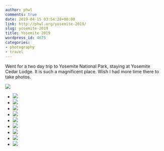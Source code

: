 ```yaml
---
author: phwl
comments: true
date: 2019-04-15 03:54:28+00:00
link: http://phwl.org/yosemite-2019/
slug: yosemite-2019
title: Yosemite 2019
wordpress_id: 4675
categories:
- photography
- travel
---
```





Went for a two day trip to Yosemite National Park, staying at Yosemite Cedar Lodge. It is such a magnificent place. Wish I had more time there to take photos.





[![](http://phwl.org/wp-content/uploads/2019/04/IMG_0604-1024x683.jpg)](http://phwl.org/wp-content/uploads/2019/04/IMG_0604.jpg)



<!-- more -->





  * [![](http://phwl.org/wp-content/uploads/2019/04/IMG_0639-683x1024.jpg)](http://phwl.org/wp-content/uploads/2019/04/IMG_0639-683x1024.jpg)
  * [![](http://phwl.org/wp-content/uploads/2019/04/IMG_0625-683x1024.jpg)](http://phwl.org/wp-content/uploads/2019/04/IMG_0625-683x1024.jpg)
  * [![](http://phwl.org/wp-content/uploads/2019/04/DSCF6051-683x1024.jpg)](http://phwl.org/wp-content/uploads/2019/04/DSCF6051-683x1024.jpg)
  * [![](http://phwl.org/wp-content/uploads/2019/04/DSCF6049-1024x683.jpg)](http://phwl.org/wp-content/uploads/2019/04/DSCF6049-1024x683.jpg)
  * [![](http://phwl.org/wp-content/uploads/2019/04/DSCF6046-683x1024.jpg)](http://phwl.org/wp-content/uploads/2019/04/DSCF6046-683x1024.jpg)
  * [![](http://phwl.org/wp-content/uploads/2019/04/DSCF6045-683x1024.jpg)](http://phwl.org/wp-content/uploads/2019/04/DSCF6045-683x1024.jpg)
  * [![](http://phwl.org/wp-content/uploads/2019/04/DSCF6033-1024x683.jpg)](http://phwl.org/wp-content/uploads/2019/04/DSCF6033-1024x683.jpg)
  * [![](http://phwl.org/wp-content/uploads/2019/04/DSCF6027-683x1024.jpg)](http://phwl.org/wp-content/uploads/2019/04/DSCF6027-683x1024.jpg)
  * [![](http://phwl.org/wp-content/uploads/2019/04/DSCF6007-683x1024.jpg)](http://phwl.org/wp-content/uploads/2019/04/DSCF6007-683x1024.jpg)


